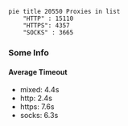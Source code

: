 
```mermaid
pie title 20550 Proxies in list
    "HTTP" : 15110
    "HTTPS": 4357
    "SOCKS" : 3665
```

### Some Info
#### Average Timeout

- mixed: 4.4s
- http: 2.4s
- https: 7.6s
- socks: 6.3s